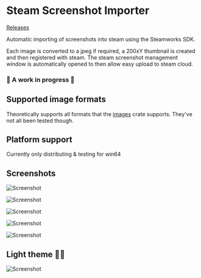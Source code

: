 # Steam Screenshot Importer
[Releases](https://github.com/yobson1/steam-screenshot-importer/releases)

Automatic importing of screenshots into steam using the Steamworks SDK.

Each image is converted to a jpeg if required, a 200xY thumbnail is created and then registered with steam. The steam screenshot management window is automatically opened to then allow easy upload to steam cloud.

### 🚧 A work in progress 🚧 

## Supported image formats
Theoretically supports all formats that the [images](https://github.com/image-rs/image) crate supports. They've not all been tested though.

## Platform support
Currently only distributing & testing for win64 

## Screenshots
![Screenshot](https://i.imgur.com/TJvPV5g.png)

![Screenshot](https://i.imgur.com/HHOc2bH.png)

![Screenshot](https://i.imgur.com/G9N1Hya.png)

![Screenshot](https://i.imgur.com/uh6TnLB.png)

![Screenshot](https://i.imgur.com/ZmsFQd5.png)

## Light theme 🤷‍♂️
![Screenshot](https://i.imgur.com/0OjkPnX.png)
